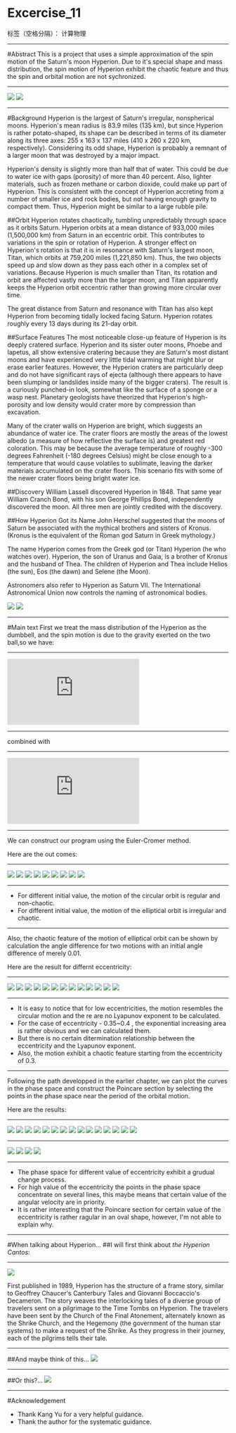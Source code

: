﻿# Excercise_11

标签（空格分隔）： 计算物理

---

#Abstract
This is a project that uses a simple approximation of the spin motion of the Saturn's moon Hyperion.
Due to it's special shape and mass distribution, the spin motion of Hyperion exhibit the chaotic feature and thus the spin and orbital motion are not sychronized.

---
![](https://github.com/Rob1nTian/computationalphysics_N2014301020052/blob/master/Excercise_11/saturn.jpg)
![](https://github.com/Rob1nTian/computationalphysics_N2014301020052/blob/master/Excercise_11/hyperion.jpg)

---
#Background
Hyperion is the largest of Saturn's irregular, nonspherical moons. Hyperion's mean radius is 83.9 miles (135 km), but since Hyperion is rather potato-shaped, its shape can be described in terms of its diameter along its three axes: 255 x 163 x 137 miles (410 x 260 x 220 km, respectively). Considering its odd shape, Hyperion is probably a remnant of a larger moon that was destroyed by a major impact.

Hyperion's density is slightly more than half that of water. This could be due to water ice with gaps (porosity) of more than 40 percent. Also, lighter materials, such as frozen methane or carbon dioxide, could make up part of Hyperion. This is consistent with the concept of Hyperion accreting from a number of smaller ice and rock bodies, but not having enough gravity to compact them. Thus, Hyperion might be similar to a large rubble pile.

##Orbit
Hyperion rotates chaotically, tumbling unpredictably through space as it orbits Saturn. Hyperion orbits at a mean distance of 933,000 miles (1,500,000 km) from Saturn in an eccentric orbit. This contributes to variations in the spin or rotation of Hyperion. A stronger effect on Hyperion's rotation is that it is in resonance with Saturn's largest moon, Titan, which orbits at 759,200 miles (1,221,850 km). Thus, the two objects speed up and slow down as they pass each other in a complex set of variations. Because Hyperion is much smaller than Titan, its rotation and orbit are affected vastly more than the larger moon, and Titan apparently keeps the Hyperion orbit eccentric rather than growing more circular over time.

The great distance from Saturn and resonance with Titan has also kept Hyperion from becoming tidally locked facing Saturn. Hyperion rotates roughly every 13 days during its 21-day orbit.

##Surface Features
The most noticeable close-up feature of Hyperion is its deeply cratered surface. Hyperion and its sister outer moons, Phoebe and Iapetus, all show extensive cratering because they are Saturn's most distant moons and have experienced very little tidal warming that might blur or erase earlier features. However, the Hyperion craters are particularly deep and do not have significant rays of ejecta (although there appears to have been slumping or landslides inside many of the bigger craters). The result is a curiously punched-in look, somewhat like the surface of a sponge or a wasp nest. Planetary geologists have theorized that Hyperion's high-porosity and low density would crater more by compression than excavation.

Many of the crater walls on Hyperion are bright, which suggests an abundance of water ice. The crater floors are mostly the areas of the lowest albedo (a measure of how reflective the surface is) and greatest red coloration. This may be because the average temperature of roughly -300 degrees Fahrenheit (-180 degrees Celsius) might be close enough to a temperature that would cause volatiles to sublimate, leaving the darker materials accumulated on the crater floors. This scenario fits with some of the newer crater floors being bright water ice.

##Discovery
William Lassell discovered Hyperion in 1848. That same year William Cranch Bond, with his son George Phillips Bond, independently discovered the moon. All three men are jointly credited with the discovery.

##How Hyperion Got its Name
John Herschel suggested that the moons of Saturn be associated with the mythical brothers and sisters of Kronus. (Kronus is the equivalent of the Roman god Saturn in Greek mythology.)

The name Hyperion comes from the Greek god (or Titan) Hyperion (he who watches over). Hyperion, the son of Uranus and Gaia, is a brother of Kronus and the husband of Thea. The children of Hyperion and Thea include Helios (the sun), Eos (the dawn) and Selene (the Moon).

Astronomers also refer to Hyperion as Saturn VII. The International Astronomical Union now controls the naming of astronomical bodies.

![](https://github.com/Rob1nTian/computationalphysics_N2014301020052/blob/master/Excercise_11/hyperion_surface.png)
![](https://github.com/Rob1nTian/computationalphysics_N2014301020052/blob/master/Excercise_11/hyperion_parameter.png)

---
#Main text
First we treat the mass distribution of the Hyperion as the dumbbell, and the spin motion is due to the gravity exerted on the two ball,so we have:

---
![](http://latex.codecogs.com/gif.latex?%5Cfrac%7Bd%5Comega%7D%7Bdt%7D%5Capprox%20-%20%5Cfrac%7B3GM_%7BSat%7D%7D%7Br_c%5E5%7D%28x_csin%5Ctheta-y_ccos%5Ctheta%29%28x_ccos%5Ctheta&plus;y_csin%5Ctheta%29)

---
combined with

---
![](http://latex.codecogs.com/gif.latex?v_1%3D%5Csqrt%7B%5Cfrac%7BGM_%7BSat%7D%281-e%29%7D%7Ba%281&plus;e%29%7D%7D%3D%5Csqrt%7BGM_%7BSat%7D%281-e%29%7D)

---
We can construct our program using the Euler-Cromer method.

Here are the out comes:

---
![](https://github.com/Rob1nTian/computationalphysics_N2014301020052/blob/master/Excercise_11/1.png)
![](https://github.com/Rob1nTian/computationalphysics_N2014301020052/blob/master/Excercise_11/2.png)
![](https://github.com/Rob1nTian/computationalphysics_N2014301020052/blob/master/Excercise_11/3.png)
![](https://github.com/Rob1nTian/computationalphysics_N2014301020052/blob/master/Excercise_11/4.png)
![](https://github.com/Rob1nTian/computationalphysics_N2014301020052/blob/master/Excercise_11/5.png)
![](https://github.com/Rob1nTian/computationalphysics_N2014301020052/blob/master/Excercise_11/6.png)
![](https://github.com/Rob1nTian/computationalphysics_N2014301020052/blob/master/Excercise_11/7.png)
![](https://github.com/Rob1nTian/computationalphysics_N2014301020052/blob/master/Excercise_11/8.png)
![](https://github.com/Rob1nTian/computationalphysics_N2014301020052/blob/master/Excercise_11/9.png)

---
+ For different initial value, the motion of the circular orbit is regular and non-chaotic.
+ For different initial value, the motion of the elliptical orbit is irregular and chaotic.

---
Also, the chaotic feature of the motion of elliptical orbit can be shown by calculation the angle difference for two motions with an initial angle difference of merely 0.01.

Here are the result for differnt eccentricity:

---
![](https://github.com/Rob1nTian/computationalphysics_N2014301020052/blob/master/Excercise_11/e-1.png)
![](https://github.com/Rob1nTian/computationalphysics_N2014301020052/blob/master/Excercise_11/e-2.png)
![](https://github.com/Rob1nTian/computationalphysics_N2014301020052/blob/master/Excercise_11/e-3.png)
![](https://github.com/Rob1nTian/computationalphysics_N2014301020052/blob/master/Excercise_11/e-35.png)
![](https://github.com/Rob1nTian/computationalphysics_N2014301020052/blob/master/Excercise_11/e-36.png)
![](https://github.com/Rob1nTian/computationalphysics_N2014301020052/blob/master/Excercise_11/e-37.png)
![](https://github.com/Rob1nTian/computationalphysics_N2014301020052/blob/master/Excercise_11/e-38.png)
![](https://github.com/Rob1nTian/computationalphysics_N2014301020052/blob/master/Excercise_11/e-39.png)
![](https://github.com/Rob1nTian/computationalphysics_N2014301020052/blob/master/Excercise_11/e-4-10.png)
![](https://github.com/Rob1nTian/computationalphysics_N2014301020052/blob/master/Excercise_11/e-4-3.png)
![](https://github.com/Rob1nTian/computationalphysics_N2014301020052/blob/master/Excercise_11/e-5-10.png)
![](https://github.com/Rob1nTian/computationalphysics_N2014301020052/blob/master/Excercise_11/e-5-25.png)
![](https://github.com/Rob1nTian/computationalphysics_N2014301020052/blob/master/Excercise_11/e-6.png)

---
+ It is easy to notice that for low eccentricities, the motion resembles the circular motion and the re are no Lyapunov exponent to be calculated.
+ For the case of eccentricity - 0.35~0.4 , the exponential increasing area is rather obvious and we can calculated them.
+ But there is no certain ditermination relationship between the eccentricity and the Lyapunov exponent.
+ Also, the motion exhibit a chaotic feature starting from the eccentricity of 0.3.

---
Following the path developped in the earlier chapter, we can plot the curves in the phase space and construct the Poincare section by selecting the points in the phase space near the period of the orbital motion.

Here are the results:

---
![](https://github.com/Rob1nTian/computationalphysics_N2014301020052/blob/master/Excercise_11/ps-001.png)
![](https://github.com/Rob1nTian/computationalphysics_N2014301020052/blob/master/Excercise_11/ps-003.png)
![](https://github.com/Rob1nTian/computationalphysics_N2014301020052/blob/master/Excercise_11/ps-01.png)
![](https://github.com/Rob1nTian/computationalphysics_N2014301020052/blob/master/Excercise_11/ps-02.png)
![](https://github.com/Rob1nTian/computationalphysics_N2014301020052/blob/master/Excercise_11/ps-03.png)
![](https://github.com/Rob1nTian/computationalphysics_N2014301020052/blob/master/Excercise_11/ps-0355.png)
![](https://github.com/Rob1nTian/computationalphysics_N2014301020052/blob/master/Excercise_11/ps-0357.png)
![](https://github.com/Rob1nTian/computationalphysics_N2014301020052/blob/master/Excercise_11/ps-036.png)
![](https://github.com/Rob1nTian/computationalphysics_N2014301020052/blob/master/Excercise_11/ps-04.png)
![](https://github.com/Rob1nTian/computationalphysics_N2014301020052/blob/master/Excercise_11/ps-05.png)
![](https://github.com/Rob1nTian/computationalphysics_N2014301020052/blob/master/Excercise_11/ps-06.png)
![](https://github.com/Rob1nTian/computationalphysics_N2014301020052/blob/master/Excercise_11/ps-07.png)
![](https://github.com/Rob1nTian/computationalphysics_N2014301020052/blob/master/Excercise_11/ps-08.png)
![](https://github.com/Rob1nTian/computationalphysics_N2014301020052/blob/master/Excercise_11/ps-09.png)
![](https://github.com/Rob1nTian/computationalphysics_N2014301020052/blob/master/Excercise_11/ps-099.png)

---
![](https://github.com/Rob1nTian/computationalphysics_N2014301020052/blob/master/Excercise_11/poincare-03.png)
![](https://github.com/Rob1nTian/computationalphysics_N2014301020052/blob/master/Excercise_11/poincare-0355.png)
![](https://github.com/Rob1nTian/computationalphysics_N2014301020052/blob/master/Excercise_11/poincare-0357.png)
![](https://github.com/Rob1nTian/computationalphysics_N2014301020052/blob/master/Excercise_11/poincare-099.png)

---
+ The phase space for different value of eccentricity exhibit a grudual change process.
+ For high value of the eccentricity the points in the phase space concentrate on several lines, this maybe means that certain value of the angular velocity are in priority.
+ It is rather interesting that the Poincare section for certain value of the eccentricity is rather ragular in an oval shape, however, I'm not able to explain why.

---
#When talking about Hyperion...
##I will first think about _the Hyperion Cantos_:

---
![](https://github.com/Rob1nTian/computationalphysics_N2014301020052/blob/master/Excercise_11/hyperion_cantos.gif)

First published in 1989, Hyperion has the structure of a frame story, similar to Geoffrey Chaucer's Canterbury Tales and Giovanni Boccaccio's Decameron. The story weaves the interlocking tales of a diverse group of travelers sent on a pilgrimage to the Time Tombs on Hyperion. The travelers have been sent by the Church of the Final Atonement, alternately known as the Shrike Church, and the Hegemony (the government of the human star systems) to make a request of the Shrike. As they progress in their journey, each of the pilgrims tells their tale.

---
##And maybe think of this...
![](https://github.com/Rob1nTian/computationalphysics_N2014301020052/blob/master/Excercise_11/hyperion_computer.jpg)

---
##Or this?...
![](https://github.com/Rob1nTian/computationalphysics_N2014301020052/blob/master/Excercise_11/hyperion_ship.jpg)

---
#Acknowledgement
+ Thank Kang Yu for a very helpful guidance.
+ Thank the author for the systematic guidance.




